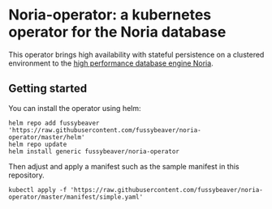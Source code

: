 # Noria-operator: a kubernetes operator for the Noria database

This operator brings high availability with stateful persistence on a clustered environment to the [high performance database engine Noria](https://github.com/mit-pdos/noria).

## Getting started

You can install the operator using helm:

```
helm repo add fussybeaver 'https://raw.githubusercontent.com/fussybeaver/noria-operator/master/helm'
helm repo update
helm install generic fussybeaver/noria-operator
```

Then adjust and apply a manifest such as the sample manifest in this repository.

```
kubectl apply -f 'https://raw.githubusercontent.com/fussybeaver/noria-operator/master/manifest/simple.yaml'
```

